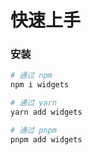 # 快速上手

### 安装

```bash
# 通过 npm
npm i widgets

# 通过 yarn
yarn add widgets

# 通过 pnpm
pnpm add widgets
```
